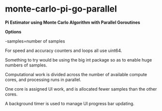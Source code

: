 # monte-carlo-pi-go-parallel
**Pi Estimator using Monte Carlo Algorithm with Parallel Goroutines**

**Options**

-samples=number of samples

For speed and accuracy counters and loops all use uint64.

Something to try would be using the big int package so as to enable huge numbers of samples.

Computational work is divided across the number of available compute cores, and processing runs in parallel.

One core is assigned UI work, and is allocated fewer samples than the other cores.

A background timer is used to manage UI progress bar updating.







